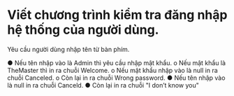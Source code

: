 # Viết chương trình kiểm tra đăng nhập hệ thống của người dùng.

Yêu cầu người dùng nhập tên từ bàn phím.

● Nếu tên nhập vào là Admin thì yêu cầu nhập mật khẩu.
 o Nếu mật khẩu là TheMaster thì in ra chuỗi Welcome.
 o Nếu mật khẩu nhập vào là null in ra chuỗi Canceled.
 o Còn lại in ra chuỗi Wrong password.
● Nếu tên nhập vào là null in ra chuỗi Canceld.
● Còn lại in ra chuỗi "I don’t know you"